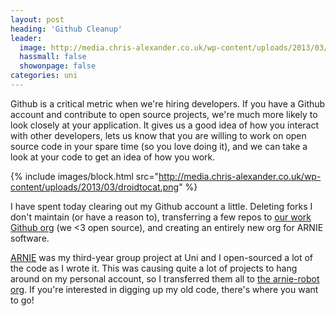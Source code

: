 ```yaml
---
layout: post
heading: 'Github Cleanup'
leader:
  image: http://media.chris-alexander.co.uk/wp-content/uploads/2013/03/droidtocat.png
  hassmall: false
  showonpage: false
categories: uni
---
```


Github is a critical metric when we're hiring developers. If you have a Github account and contribute to open source projects, we're much more likely to look closely at your application. It gives us a good idea of how you interact with other developers, lets us know that you are willing to work on open source code in your spare time (so you love doing it), and we can take a look at your code to get an idea of how you work.

{% include images/block.html src="http://media.chris-alexander.co.uk/wp-content/uploads/2013/03/droidtocat.png" %}

I have spent today clearing out my Github account a little. Deleting forks I don't maintain (or have a reason to), transferring a few repos to [our work Github org](https://github.com/import-io) (we &lt;3 open source), and creating an entirely new org for ARNIE software.

[ARNIE](http://www.chris-alexander.co.uk/4792) was my third-year group project at Uni and I open-sourced a lot of the code as I wrote it. This was causing quite a lot of projects to hang around on my personal account, so I transferred them all to [the arnie-robot org](https://github.com/arnie-robot). If you're interested in digging up my old code, there's where you want to go!
